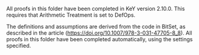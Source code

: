 All proofs in this folder have been completed in KeY version 2.10.0.
This requires that Arithmetic Treatment is set to DefOps. 

The definitions and assumptions are derived from the code in BitSet, as described in the article (https://doi.org/10.1007/978-3-031-47705-8_8).
All proofs in this folder have been completed automatically, using the settings specified. 